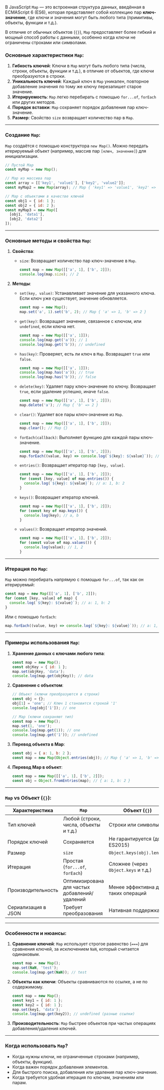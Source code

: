 В JavaScript `Map` — это встроенная структура данных, введённая в ECMAScript 6 (ES6), которая представляет собой 
коллекцию пар **ключ-значение**, где ключи и значения могут быть любого типа (примитивы, объекты, функции и т.д.). 

В отличие от обычных объектов (`{}`), `Map` предоставляет более гибкий и мощный способ работы с данными, особенно 
когда ключи не ограничены строками или символами.

### Основные характеристики `Map`:

1. **Гибкость ключей**: Ключи в `Map` могут быть любого типа (числа, строки, объекты, функции и т.д.), в отличие от объектов, где ключи преобразуются в строки.
2. **Уникальность ключей**: Каждый ключ в `Map` уникален, повторное добавление значения по тому же ключу перезапишет старое значение.
3. **Итерируемость**: `Map` легко перебирать с помощью `for...of`, `forEach` или других методов.
4. **Порядок вставки**: `Map` сохраняет порядок добавления пар ключ-значение.
5. **Размер**: Свойство `size` возвращает количество пар в `Map`.

---

### Создание `Map`:
`Map` создаётся с помощью конструктора `new Map()`. Можно передать итерируемый объект (например, массив пар `[ключ, значение]`) для инициализации.

```javascript
// Пустой Map
const myMap = new Map();

// Map из массива пар
const array = [['key1', 'value1'], ['key2', 'value2']];
const myMap2 = new Map(array); // Map { 'key1' => 'value1', 'key2' => 'value2' }

// Map с объектами в качестве ключей
const obj1 = { id: 1 };
const obj2 = { id: 2 };
const myMap3 = new Map([
  [obj1, 'data1'],
  [obj2, 'data2']
]);
```

---

### Основные методы и свойства `Map`:

1. **Свойства**:
   - `size`: Возвращает количество пар ключ-значение в `Map`.

     ```javascript
     const map = new Map([['a', 1], ['b', 2]]);
     console.log(map.size); // 2
     ```

2. **Методы**:
   - `set(key, value)`: Устанавливает значение для указанного ключа. Если ключ уже существует, значение обновляется.

     ```javascript
     const map = new Map();
     map.set('a', 1).set('b', 2); // Map { 'a' => 1, 'b' => 2 }
     ```
   - `get(key)`: Возвращает значение, связанное с ключом, или `undefined`, если ключа нет.

     ```javascript
     const map = new Map([['a', 1]]);
     console.log(map.get('a')); // 1
     console.log(map.get('b')); // undefined
     ```
   - `has(key)`: Проверяет, есть ли ключ в `Map`. Возвращает `true` или `false`.

     ```javascript
     const map = new Map([['a', 1]]);
     console.log(map.has('a')); // true
     console.log(map.has('b')); // false
     ```
   - `delete(key)`: Удаляет пару ключ-значение по ключу. Возвращает `true`, если удаление успешно, иначе `false`.

     ```javascript
     const map = new Map([['a', 1], ['b', 2]]);
     map.delete('a'); // Map { 'b' => 2 }
     ```
   - `clear()`: Удаляет все пары ключ-значение из `Map`.

     ```javascript
     const map = new Map([['a', 1], ['b', 2]]);
     map.clear(); // Map {}
     ```
   - `forEach(callback)`: Выполняет функцию для каждой пары ключ-значение.

     ```javascript
     const map = new Map([['a', 1], ['b', 2]]);
     map.forEach((value, key) => console.log(`${key}: ${value}`)); // a: 1, b: 2
     ```
   - `entries()`: Возвращает итератор пар `[key, value]`.

     ```javascript
     const map = new Map([['a', 1], ['b', 2]]);
     for (const [key, value] of map.entries()) {
       console.log(`${key}: ${value}`); // a: 1, b: 2
     }
     ```
   - `keys()`: Возвращает итератор ключей.

     ```javascript
     const map = new Map([['a', 1], ['b', 2]]);
     for (const key of map.keys()) {
       console.log(key); // a, b
     }
     ```
   - `values()`: Возвращает итератор значений.

     ```javascript
     const map = new Map([['a', 1], ['b', 2]]);
     for (const value of map.values()) {
       console.log(value); // 1, 2
     }
     ```

---

### Итерация по `Map`:
`Map` можно перебирать напрямую с помощью `for...of`, так как он итерируемый:

```javascript
const map = new Map([['a', 1], ['b', 2]]);
for (const [key, value] of map) {
  console.log(`${key}: ${value}`); // a: 1, b: 2
}
```

Или с помощью `forEach`:

```javascript
map.forEach((value, key) => console.log(`${key}: ${value}`)); // a: 1, b: 2
```

---

### Примеры использования `Map`:

1. **Хранение данных с ключами любого типа**:

   ```javascript
   const map = new Map();
   const objKey = { id: 1 };
   map.set(objKey, 'data');
   console.log(map.get(objKey)); // data
   ```

2. **Сравнение с объектом**:

   ```javascript
   // Объект (ключи преобразуются в строки)
   const obj = {};
   obj[1] = 'one'; // Ключ 1 становится строкой '1'
   console.log(obj['1']); // one

   // Map (ключи сохраняют тип)
   const map = new Map();
   map.set(1, 'one');
   console.log(map.get(1)); // one
   console.log(map.get('1')); // undefined
   ```

3. **Перевод объекта в Map**:

   ```javascript
   const obj = { a: 1, b: 2 };
   const map = new Map(Object.entries(obj)); // Map { 'a' => 1, 'b' => 2 }
   ```

4. **Перевод Map в объект**:

   ```javascript
   const map = new Map([['a', 1], ['b', 2]]);
   const obj = Object.fromEntries(map); // { a: 1, b: 2 }
   ```

---

### `Map` vs Объект (`{}`):

| Характеристика            | `Map`                              | Объект (`{}`)                     |
|---------------------------|------------------------------------|------------------------------------|
| Тип ключей                | Любой (строки, числа, объекты и т.д.) | Строки или символы                |
| Порядок ключей            | Сохраняется                        | Не гарантируется (до ES2015)      |
| Размер                    | `size`                             | `Object.keys(obj).length`         |
| Итерация                  | Простая (`for...of`, `forEach`)    | Сложнее (через `Object.keys` и т.д.) |
| Производительность        | Оптимизирована для частых добавлений/удалений | Менее эффективна для таких операций |
| Сериализация в JSON       | Требует преобразования             | Нативная поддержка                |

---

### Особенности и нюансы:

1. **Сравнение ключей**: `Map` использует строгое равенство (`===`) для сравнения ключей, за исключением `NaN`, который считается одинаковым.

   ```javascript
   const map = new Map();
   map.set(NaN, 'test');
   console.log(map.get(NaN)); // test
   ```
2. **Объекты как ключи**: Объекты сравниваются по ссылке, а не по содержимому.

   ```javascript
   const map = new Map();
   const key1 = { id: 1 };
   const key2 = { id: 1 };
   map.set(key1, 'data');
   console.log(map.get(key2)); // undefined (разные ссылки)
   ```
3. **Производительность**: `Map` быстрее объектов при частых операциях добавления/удаления ключей.

---

### Когда использовать `Map`?
- Когда нужны ключи, не ограниченные строками (например, объекты, функции).
- Когда важен порядок добавления элементов.
- Для быстрого поиска, добавления или удаления пар ключ-значение.
- Когда требуется удобная итерация по ключам, значениям или парам.